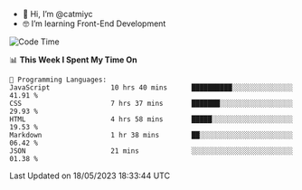 - 👋 Hi, I’m @catmiyc
- 🤓 I’m learning Front-End Development

<!---
catmiyc/catmiyc is a ✨ special ✨ repository because its `README.md` (this file) appears on your GitHub profile.
You can click the Preview link to take a look at your changes.
--->


<!--START_SECTION:waka-->
![Code Time](http://img.shields.io/badge/Code%20Time-200%20hrs%2056%20mins-blue)

📊 **This Week I Spent My Time On** 

```text
💬 Programming Languages: 
JavaScript               10 hrs 40 mins      ██████████░░░░░░░░░░░░░░░   41.91 % 
CSS                      7 hrs 37 mins       ███████░░░░░░░░░░░░░░░░░░   29.93 % 
HTML                     4 hrs 58 mins       █████░░░░░░░░░░░░░░░░░░░░   19.53 % 
Markdown                 1 hr 38 mins        ██░░░░░░░░░░░░░░░░░░░░░░░   06.42 % 
JSON                     21 mins             ░░░░░░░░░░░░░░░░░░░░░░░░░   01.38 % 
```


 Last Updated on 18/05/2023 18:33:44 UTC
<!--END_SECTION:waka-->
